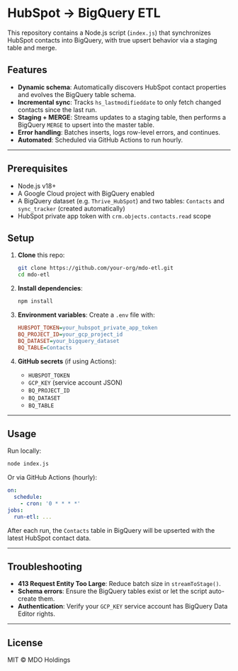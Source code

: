 # HubSpot → BigQuery ETL

This repository contains a Node.js script (`index.js`) that synchronizes HubSpot contacts into BigQuery, with true upsert behavior via a staging table and merge.

## Features

- **Dynamic schema**: Automatically discovers HubSpot contact properties and evolves the BigQuery table schema.
- **Incremental sync**: Tracks `hs_lastmodifieddate` to only fetch changed contacts since the last run.
- **Staging + MERGE**: Streams updates to a staging table, then performs a BigQuery `MERGE` to upsert into the master table.
- **Error handling**: Batches inserts, logs row-level errors, and continues.
- **Automated**: Scheduled via GitHub Actions to run hourly.

---

## Prerequisites

- Node.js v18+
- A Google Cloud project with BigQuery enabled
- A BigQuery dataset (e.g. `Thrive_HubSpot`) and two tables: `Contacts` and `sync_tracker` (created automatically)
- HubSpot private app token with `crm.objects.contacts.read` scope

## Setup

1. **Clone** this repo:
   ```bash
   git clone https://github.com/your-org/mdo-etl.git
   cd mdo-etl
   ```

2. **Install dependencies**:
   ```bash
   npm install
   ```

3. **Environment variables**: Create a `.env` file with:
   ```ini
   HUBSPOT_TOKEN=your_hubspot_private_app_token
   BQ_PROJECT_ID=your_gcp_project_id
   BQ_DATASET=your_bigquery_dataset
   BQ_TABLE=Contacts
   ```

4. **GitHub secrets** (if using Actions):
   - `HUBSPOT_TOKEN`
   - `GCP_KEY` (service account JSON)
   - `BQ_PROJECT_ID`
   - `BQ_DATASET`
   - `BQ_TABLE`

---

## Usage

Run locally:
```bash
node index.js
```

Or via GitHub Actions (hourly):
```yaml
on:
  schedule:
    - cron: '0 * * * *'
jobs:
  run-etl: ...
```

After each run, the `Contacts` table in BigQuery will be upserted with the latest HubSpot contact data.

---

## Troubleshooting

- **413 Request Entity Too Large**: Reduce batch size in `streamToStage()`.
- **Schema errors**: Ensure the BigQuery tables exist or let the script auto-create them.
- **Authentication**: Verify your `GCP_KEY` service account has BigQuery Data Editor rights.

---

## License

MIT © MDO Holdings
